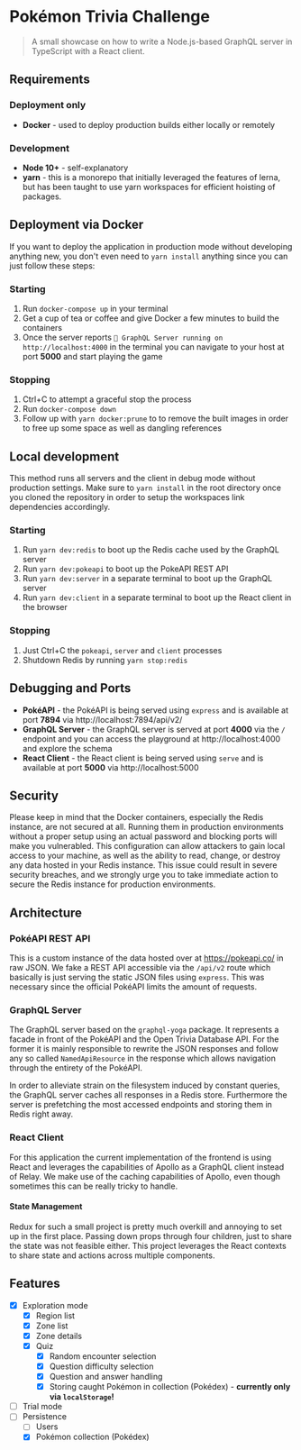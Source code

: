 # Pokémon Trivia Challenge

> A small showcase on how to write a Node.js-based GraphQL server in TypeScript with a React client.

## Requirements

### Deployment only

* **Docker** - used to deploy production builds either locally or remotely

### Development

* **Node 10+** - self-explanatory
* **yarn** - this is a monorepo that initially leveraged the features of lerna, but has been taught to use yarn workspaces for efficient hoisting of packages.

## Deployment via Docker

If you want to deploy the application in production mode without developing anything new, you don't even need to `yarn install` anything since you can just follow these steps:

### Starting

1. Run `docker-compose up` in your terminal
2. Get a cup of tea or coffee and give Docker a few minutes to build the containers
3. Once the server reports `🚀 GraphQL Server running on http://localhost:4000` in the terminal you can navigate to your host at port **5000** and start playing the game

### Stopping

1. Ctrl+C to attempt a graceful stop the process
2. Run `docker-compose down`
3. Follow up with `yarn docker:prune` to to remove the built images in order to free up some space as well as dangling references

## Local development

This method runs all servers and the client in debug mode without production settings. Make sure to `yarn install` in the root directory once you cloned the repository in order to setup the workspaces link dependencies accordingly.

### Starting

1. Run `yarn dev:redis` to boot up the Redis cache used by the GraphQL server
2. Run `yarn dev:pokeapi` to boot up the PokeAPI REST API
3. Run `yarn dev:server` in a separate terminal to boot up the GraphQL server
4. Run `yarn dev:client` in a separate terminal to boot up the React client in the browser

### Stopping

1. Just Ctrl+C the `pokeapi`, `server` and `client` processes
2. Shutdown Redis by running `yarn stop:redis`

## Debugging and Ports

* **PokéAPI** - the PokéAPI is being served using `express` and is available at port **7894** via http://localhost:7894/api/v2/
* **GraphQL Server** - the GraphQL server is served at port **4000** via the `/` endpoint and you can access the playground at http://localhost:4000 and explore the schema
* **React Client** - the React client is being served using `serve` and is available at port **5000** via http://localhost:5000

## Security

Please keep in mind that the Docker containers, especially the Redis instance, are not secured at all. Running them in production environments without a proper setup using an actual password and blocking ports will make you vulnerabled. This configuration can allow attackers to gain local access to your machine, as well as the ability to read, change, or destroy any data hosted in your Redis instance. This issue could result in severe security breaches, and we strongly urge you to take immediate action to secure the Redis instance for production environments.

## Architecture

### **PokéAPI REST API**

This is a custom instance of the data hosted over at https://pokeapi.co/ in raw JSON. We fake a REST API accessible via the `/api/v2` route which basically is just serving the static JSON files using `express`. This was necessary since the official PokéAPI limits the amount of requests.

### **GraphQL Server**

The GraphQL server based on the `graphql-yoga` package. It represents a facade in front of the PokéAPI and the Open Trivia Database API. For the former it is mainly responsible to rewrite the JSON responses and follow any so called `NamedApiResource` in the response which allows navigation through the entirety of the PokéAPI.

In order to alleviate strain on the filesystem induced by constant queries, the GraphQL server caches all responses in a Redis store. Furthermore the server is prefetching the most accessed endpoints and storing them in Redis right away.

### **React Client**

For this application the current implementation of the frontend is using React and leverages the capabilities of Apollo as a GraphQL client instead of Relay. We make use of the caching capabilities of Apollo, even though sometimes this can be really tricky to handle.

#### State Management

Redux for such a small project is pretty much overkill and annoying to set up in the first place. Passing down props through four children, just to share the state was not feasible either. This project leverages the React contexts to share state and actions across multiple components.

## Features

- [x] Exploration mode
    - [x] Region list
    - [x] Zone list
    - [x] Zone details
    - [x] Quiz
        - [x] Random encounter selection
        - [x] Question difficulty selection
        - [x] Question and answer handling
        - [x] Storing caught Pokémon in collection (Pokédex) - **currently only via `localStorage`!**
- [ ] Trial mode
- [ ] Persistence
    - [ ] Users
    - [x] Pokémon collection (Pokédex)
